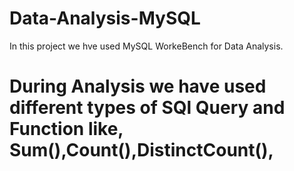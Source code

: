 # Data-Analysis-MySQL
In this project we hve used MySQL WorkeBench for Data Analysis.
# During Analysis we have used different types of SQl Query and Function like, Sum(),Count(),DistinctCount(),
